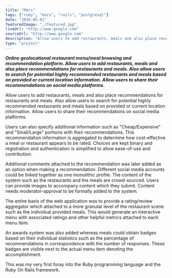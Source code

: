 ```yaml
---
title: "Mars"
tags: ["ruby", "mars", "rails", "postgresql"]
date: "2016-05-01"
featuredImage: "./featured.jpg"
liveUrl: "http://www.google.com"
sourceUrl: "http://www.google.com"
description: "Allow users to add restaurants, meals and also place recommendations for restaurants and meals. Also allow users to search for potential highly recommended restaurants and meals based on provided or current location information. Allow users to share their recommendations on social media platforms."
type: "project"
---
```


***Online geolocational restaurant menu/meal browsing and recommendation platform. Allow users to add restaurants, meals and also place recommendations for restaurants and meals. Also allow users to search for potential highly recommended restaurants and meals based on provided or current location information. Allow users to share their recommendations on social media platforms.***

Allow users to add restaurants, meals and also place recommendations for restaurants and meals. Also allow users to search for potential highly recommended restaurants and meals based on provided or current location information. Allow users to share their recommendations on social media platforms.

  

Users can also specify additional information such as "Cheap/Expensive" and "Small/Large" portions with their recommendations. This recommendation information is aggregated to determine how cost-effective a meal or restaurant appears to be rated. Choices are kept binary and registration and authentication is simplified to allow ease-of-use and contribution.

  

Additional comments attached to the recommendation was later added as an option when making a recommendation. Different social media accounts could be linked together as one monolithic profile. The content of the system such as the restaurants and the meals are crowd-sourced. Users can provide images to accompany content which they submit. Content needs moderator-approval to be formally added to the system.

  

The entire basis of the web application was to provide a rating/review aggregator which attached to a more granular level of the restaurant scene such as the individual provided meals. This would generate an interactive menu with associated ratings and other helpful metrics attached to each menu item.

  

An awards system was also added whereas meals could obtain badges based on their individual statistics such as the percentage of recommendations in correspondence with the number of responses. These badges are visible next to the actual menu item denoting the accomplishment.

  

This was my very first foray into the Ruby programming language and the Ruby On Rails framework.
<!--stackedit_data:
eyJoaXN0b3J5IjpbMTc2OTgxNzU4NCwtNzE0NzgwMDA5LDczMD
k5ODExNl19
-->